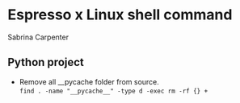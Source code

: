 # Espresso x Linux shell command

Sabrina Carpenter

## Python project

- Remove all __pycache folder from source.  
    `find . -name "__pycache__" -type d -exec rm -rf {} +`  
